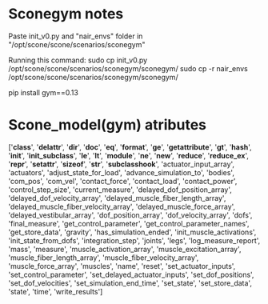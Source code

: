 # Sconegym notes
Paste init_v0.py and "nair_envs" folder in "/opt/scone/scone/scenarios/sconegym"

Running this command:
sudo cp init_v0.py /opt/scone/scone/scenarios/sconegym/sconegym/
sudo cp -r nair_envs /opt/scone/scone/scenarios/sconegym/sconegym/

pip install gym==0.13


# Scone_model(gym) atributes

['__class__', '__delattr__', '__dir__', '__doc__', '__eq__', '__format__', '__ge__', '__getattribute__', '__gt__', '__hash__', '__init__', '__init_subclass__', '__le__', '__lt__', '__module__', '__ne__', '__new__', '__reduce__', '__reduce_ex__', '__repr__', '__setattr__', '__sizeof__', '__str__', '__subclasshook__', 'actuator_input_array', 'actuators', 'adjust_state_for_load', 'advance_simulation_to', 'bodies', 'com_pos', 'com_vel', 'contact_force', 'contact_load', 'contact_power', 'control_step_size', 'current_measure', 'delayed_dof_position_array', 'delayed_dof_velocity_array', 'delayed_muscle_fiber_length_array', 'delayed_muscle_fiber_velocity_array', 'delayed_muscle_force_array', 'delayed_vestibular_array', 'dof_position_array', 'dof_velocity_array', 'dofs', 'final_measure', 'get_control_parameter', 'get_control_parameter_names', 'get_store_data', 'gravity', 'has_simulation_ended', 'init_muscle_activations', 'init_state_from_dofs', 'integration_step', 'joints', 'legs', 'log_measure_report', 'mass', 'measure', 'muscle_activation_array', 'muscle_excitation_array', 'muscle_fiber_length_array', 'muscle_fiber_velocity_array', 'muscle_force_array', 'muscles', 'name', 'reset', 'set_actuator_inputs', 'set_control_parameter', 'set_delayed_actuator_inputs', 'set_dof_positions', 'set_dof_velocities', 'set_simulation_end_time', 'set_state', 'set_store_data', 'state', 'time', 'write_results']
